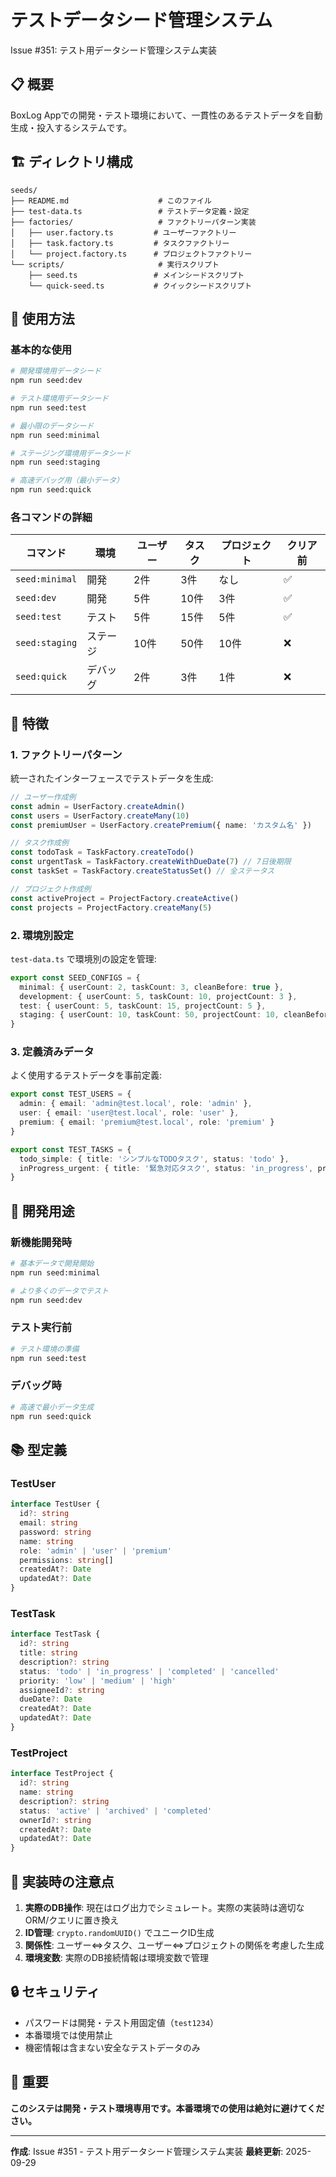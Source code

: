 # テストデータシード管理システム

Issue #351: テスト用データシード管理システム実装

## 📋 概要

BoxLog Appでの開発・テスト環境において、一貫性のあるテストデータを自動生成・投入するシステムです。

## 🏗️ ディレクトリ構成

```
seeds/
├── README.md                    # このファイル
├── test-data.ts                 # テストデータ定義・設定
├── factories/                   # ファクトリーパターン実装
│   ├── user.factory.ts         # ユーザーファクトリー
│   ├── task.factory.ts         # タスクファクトリー
│   └── project.factory.ts      # プロジェクトファクトリー
└── scripts/                     # 実行スクリプト
    ├── seed.ts                 # メインシードスクリプト
    └── quick-seed.ts           # クイックシードスクリプト
```

## 🚀 使用方法

### 基本的な使用

```bash
# 開発環境用データシード
npm run seed:dev

# テスト環境用データシード
npm run seed:test

# 最小限のデータシード
npm run seed:minimal

# ステージング環境用データシード
npm run seed:staging

# 高速デバッグ用（最小データ）
npm run seed:quick
```

### 各コマンドの詳細

| コマンド          | 環境      | ユーザー | タスク | プロジェクト | クリア前 |
| ----------------- | --------- | -------- | ------ | ------------ | -------- |
| `seed:minimal`    | 開発      | 2件      | 3件    | なし         | ✅       |
| `seed:dev`        | 開発      | 5件      | 10件   | 3件          | ✅       |
| `seed:test`       | テスト    | 5件      | 15件   | 5件          | ✅       |
| `seed:staging`    | ステージ  | 10件     | 50件   | 10件         | ❌       |
| `seed:quick`      | デバッグ  | 2件      | 3件    | 1件          | ❌       |

## 🎯 特徴

### 1. ファクトリーパターン

統一されたインターフェースでテストデータを生成:

```typescript
// ユーザー作成例
const admin = UserFactory.createAdmin()
const users = UserFactory.createMany(10)
const premiumUser = UserFactory.createPremium({ name: 'カスタム名' })

// タスク作成例
const todoTask = TaskFactory.createTodo()
const urgentTask = TaskFactory.createWithDueDate(7) // 7日後期限
const taskSet = TaskFactory.createStatusSet() // 全ステータス

// プロジェクト作成例
const activeProject = ProjectFactory.createActive()
const projects = ProjectFactory.createMany(5)
```

### 2. 環境別設定

`test-data.ts` で環境別の設定を管理:

```typescript
export const SEED_CONFIGS = {
  minimal: { userCount: 2, taskCount: 3, cleanBefore: true },
  development: { userCount: 5, taskCount: 10, projectCount: 3 },
  test: { userCount: 5, taskCount: 15, projectCount: 5 },
  staging: { userCount: 10, taskCount: 50, projectCount: 10, cleanBefore: false }
}
```

### 3. 定義済みデータ

よく使用するテストデータを事前定義:

```typescript
export const TEST_USERS = {
  admin: { email: 'admin@test.local', role: 'admin' },
  user: { email: 'user@test.local', role: 'user' },
  premium: { email: 'premium@test.local', role: 'premium' }
}

export const TEST_TASKS = {
  todo_simple: { title: 'シンプルなTODOタスク', status: 'todo' },
  inProgress_urgent: { title: '緊急対応タスク', status: 'in_progress', priority: 'high' }
}
```

## 🔧 開発用途

### 新機能開発時

```bash
# 基本データで開発開始
npm run seed:minimal

# より多くのデータでテスト
npm run seed:dev
```

### テスト実行前

```bash
# テスト環境の準備
npm run seed:test
```

### デバッグ時

```bash
# 高速で最小データ生成
npm run seed:quick
```

## 📚 型定義

### TestUser

```typescript
interface TestUser {
  id?: string
  email: string
  password: string
  name: string
  role: 'admin' | 'user' | 'premium'
  permissions: string[]
  createdAt?: Date
  updatedAt?: Date
}
```

### TestTask

```typescript
interface TestTask {
  id?: string
  title: string
  description?: string
  status: 'todo' | 'in_progress' | 'completed' | 'cancelled'
  priority: 'low' | 'medium' | 'high'
  assigneeId?: string
  dueDate?: Date
  createdAt?: Date
  updatedAt?: Date
}
```

### TestProject

```typescript
interface TestProject {
  id?: string
  name: string
  description?: string
  status: 'active' | 'archived' | 'completed'
  ownerId?: string
  createdAt?: Date
  updatedAt?: Date
}
```

## 🎯 実装時の注意点

1. **実際のDB操作**: 現在はログ出力でシミュレート。実際の実装時は適切なORM/クエリに置き換え
2. **ID管理**: `crypto.randomUUID()` でユニークID生成
3. **関係性**: ユーザー⇔タスク、ユーザー⇔プロジェクトの関係を考慮した生成
4. **環境変数**: 実際のDB接続情報は環境変数で管理

## 🔒 セキュリティ

- パスワードは開発・テスト用固定値（`test1234`）
- 本番環境では使用禁止
- 機密情報は含まない安全なテストデータのみ

## 🚨 重要

**このシステは開発・テスト環境専用です。本番環境での使用は絶対に避けてください。**

---

**作成**: Issue #351 - テスト用データシード管理システム実装
**最終更新**: 2025-09-29